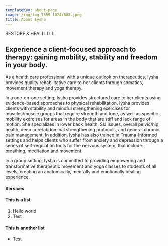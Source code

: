 ```yaml
---
templateKey: about-page
image: /img/img_7659-1024x683.jpeg
title: About Iysha
---
```

RESTORE & HEALLLLLL

## Experience a client-focused approach to therapy: gaining mobility, stability and freedom in your body. 

As a health care professional with a unique outlook on therapeutics, Iysha provides quality rehabilitative care to her clients through somatics, movement therapy and yoga therapy.

In a one-on-one setting, Iysha provides structured care to her clients using evidence-based approaches to physical rehabilitation. Iysha provides clients with stability and mindful strengthening exercises for muscles/muscle groups that require strength and tone, as well as specific mobility exercises for areas in the body that are stiff and lack range of motion. She specializes in lower back health, SIJ issues, overall pelvic/hip health, deep core/abdominal strengthening protocols, and general chronic pain management. In addition, Iysha has also trained in Trauma-Informed settings and helps clients who suffer from anxiety and depression through a series of self-regulation tools for the nervous system, that include breathing, meditation and movement.

In a group setting, Iysha is committed to providing empowering and transformative therapeutic movement and yoga classes to students of all levels, creating an anatomically, mentally and emotionally healing experience.

#### Services

#### This is a list

1. Hello world
2. Test

#### This is another list

* Test
